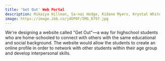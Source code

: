 ```yaml
---
title: 'Get Out' Web Portal
description: Mikaiya Hillman, Sa-nai Hodge, Kidane Myers, Krystal White
image: https://image.ibb.co/jdDP0F/IMG_8797.jpg
---
```


<p>We're designing a website called "Get Out"—a way for highschool students who are home-schooled to connect with others with the same educational and social background. The website would allow the students to create an online profile in order to network with other students within their age group and develop interpersonal skills.</p>

